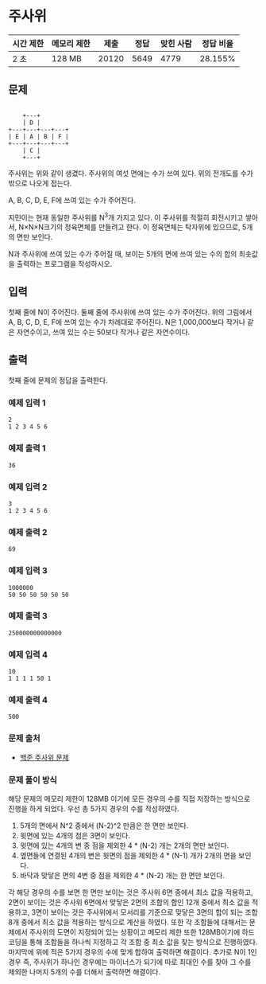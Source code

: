 # 주사위
 
|시간 제한|	메모리 제한|	제출|	정답|	맞힌 사람|	정답 비율|
|----|-------|------|-------|-------|----------|
|2 초|	128 MB|	20120|	5649|	4779|	28.155%|

## 문제

```

    +---+        
    | D |        
+---+---+---+---+
| E | A | B | F |
+---+---+---+---+
    | C |        
    +---+        

```

주사위는 위와 같이 생겼다. 주사위의 여섯 면에는 수가 쓰여 있다. 위의 전개도를 수가 밖으로 나오게 접는다.

A, B, C, D, E, F에 쓰여 있는 수가 주어진다.

지민이는 현재 동일한 주사위를 N<sup>3</sup>개 가지고 있다. 이 주사위를 적절히 회전시키고 쌓아서, N×N×N크기의 정육면체를 만들려고 한다. 이 정육면체는 탁자위에 있으므로, 5개의 면만 보인다.

N과 주사위에 쓰여 있는 수가 주어질 때, 보이는 5개의 면에 쓰여 있는 수의 합의 최솟값을 출력하는 프로그램을 작성하시오.

## 입력

첫째 줄에 N이 주어진다. 둘째 줄에 주사위에 쓰여 있는 수가 주어진다. 위의 그림에서 A, B, C, D, E, F에 쓰여 있는 수가 차례대로 주어진다. N은 1,000,000보다 작거나 같은 자연수이고, 쓰여 있는 수는 50보다 작거나 같은 자연수이다.

## 출력

첫째 줄에 문제의 정답을 출력한다.

### 예제 입력 1 

```
2
1 2 3 4 5 6
```

### 예제 출력 1 

```
36
```

### 예제 입력 2 

```
3
1 2 3 4 5 6
```

### 예제 출력 2 

```
69
```

### 예제 입력 3 

```
1000000
50 50 50 50 50 50
```

### 예제 출력 3 

```
250000000000000
```

### 예제 입력 4 

```
10
1 1 1 1 50 1
```

### 예제 출력 4 

```
500
```

### 문제 출처

- [백준 주사위 문제](https://www.acmicpc.net/problem/1041)

### 문제 풀이 방식

해당 문제의 메모리 제한이 128MB 이기에 모든 경우의 수를 직접 저장하는 방식으로 진행을 하게 되었다.
우선 총 5가지 경우의 수를 작성하였다.

1. 5개의 면에서 N^2 중에서 (N-2)^2 만큼은 한 면만 보인다.
2. 윗면에 있는 4개의 점은 3면이 보인다.
3. 윗면에 있는 4개의 변 중 점을 제외한 4 * (N-2) 개는 2개의 면만 보인다.
4. 옆면들에 연결된 4개의 변은 윗면의 점을 제외한 4 * (N-1) 개가 2개의 면을 보인다.
5. 바닥과 맞닿은 면의 4변 중 점을 제외한 4 * (N-2) 개는 한 면만 보인다.

각 해당 경우의 수를 보면 한 면만 보이는 것은 주사위 6면 중에서 최소 값을 적용하고, 2면이 보이는 것은 주사위 6면에서 맞닿은 2면의 조합의 합인 12개 중에서 최소 값을 적용하고, 3면이 보이는 것은 주사위에서 모서리를 기준으로 맞닿은 3면의 합이 되는 조합 8개 중에서 최소 값을 적용하는 방식으로 계산을 하였다.
또한 각 조합들에 대해서는 문제에서 주사위의 도면이 지정되어 있는 상황이고 메모리 제한 또한 128MB이기에 하드 코딩을 통해 조합들을 하나씩 지정하고 각 조합 중 최소 값을 찾는 방식으로 진행하였다.
마지막에 위에 적은 5가지 경우의 수에 맞게 합하여 출력하면 해결이다.
추가로 N이 1인 경우 즉, 주사위가 하나인 경우에는 마이너스가 되기에 따로 최대인 수를 찾아 그 수를 제외한 나머지 5개의 수를 더해서 출력하면 해결이다.
